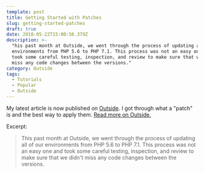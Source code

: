 ```yaml
---
template: post
title: Getting Started with Patches
slug: getting-started-patches
draft: true
date: 2018-05-22T15:00:56.379Z
description: >-
  "his past month at Outside, we went through the process of updating all of our
  environments from PHP 5.6 to PHP 7.1. This process was not an easy one and
  took some careful testing, inspection, and review to make sure that we didn't
  miss any code changes between the versions."
category: Outside
tags:
  - Tutorials
  - Popular
  - Outside
---
```

My latest article is now published on [Outside](https://www.outsideonline.com/2311726/getting-started-patches). I got through what a "patch" is and the best way to apply them. [Read more on Outside.](https://www.outsideonline.com/2311726/getting-started-patches)

Excerpt:

> This past month at Outside, we went through the process of updating all of our environments from PHP 5.6 to PHP 7.1. This process was not an easy one and took some careful testing, inspection, and review to make sure that we didn't miss any code changes between the versions.

